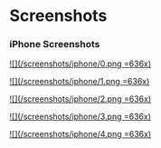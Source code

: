 # Screenshots

### iPhone Screenshots

[![](/screenshots/iphone/0.png =636x)](/screenshots/iphone/0.png)

[![](/screenshots/iphone/1.png =636x)](/screenshots/iphone/1.png)

[![](/screenshots/iphone/2.png =636x)](/screenshots/iphone/2.png)

[![](/screenshots/iphone/3.png =636x)](/screenshots/iphone/3.png)

[![](/screenshots/iphone/4.png =636x)](/screenshots/iphone/4.png)
